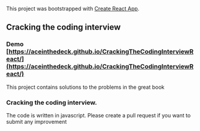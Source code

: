 This project was bootstrapped with [Create React App](https://github.com/facebook/create-react-app).

## Cracking the coding interview


### Demo [https://aceinthedeck.github.io/CrackingTheCodingInterviewReact/](https://aceinthedeck.github.io/CrackingTheCodingInterviewReact/)

This project contains solutions to the problems in the great book<br>
### Cracking the coding interview.

The code is written in javascript. Please create a pull request if you want to submit any improvement
